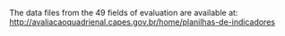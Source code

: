 The data files from the 49 fields of evaluation are available at:
http://avaliacaoquadrienal.capes.gov.br/home/planilhas-de-indicadores
